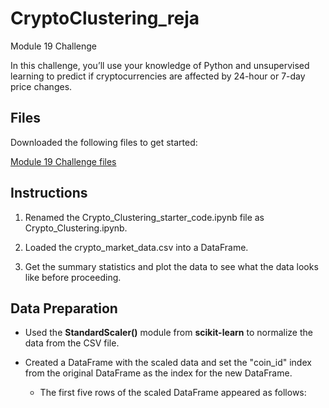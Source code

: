 # CryptoClustering_reja
Module 19 Challenge


In this challenge, you’ll use your knowledge of Python and unsupervised learning to predict if cryptocurrencies are affected by 24-hour or 7-day price changes.

## Files ##

Downloaded the following files to get started:

[Module 19 Challenge files](https://bootcampspot.instructure.com/courses/3819/assignments/56654?module_item_id=1000905)

## Instructions ##

1. Renamed the Crypto_Clustering_starter_code.ipynb file as Crypto_Clustering.ipynb.

2. Loaded the crypto_market_data.csv into a DataFrame.

3. Get the summary statistics and plot the data to see what the data looks like before proceeding.


## Data Preparation ##

- Used the **StandardScaler()** module from **scikit-learn** to normalize the data from the CSV file.

- Created a DataFrame with the scaled data and set the "coin_id" index from the original DataFrame as the index for the new DataFrame.

   - The first five rows of the scaled DataFrame appeared as follows:

